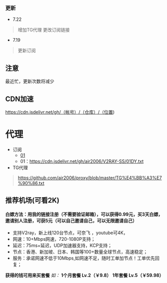 ### 更新 
- 7.22 
> 增加TG代理
> 更改订阅链接
- 7.19
> 更新订阅

## 注意
最近忙，更新次数将减少

## CDN加速
https://cdn.jsdelivr.net/gh/（帐号）/（仓库）/（位置)


# 代理
- 订阅
  * [01](https://cdn.jsdelivr.net/gh/air2006/V2RAY-SS/01DY.txt)
  * 01：https://cdn.jsdelivr.net/gh/air2006/V2RAY-SS/01DY.txt
- TG代理
> https://github.com/air2006/proxy/blob/master/TG%E4%BB%A3%E7%90%86.txt


## 推荐机场(可看2K)



#### 白嫖方法：用我的链接注册（不需要验证邮箱），可以获得0.99元，买3天白嫖，邀请别人注册，可获5元（可以自己邀请自己，可以无限邀请自己）


- 支持V2ray，新上线120台节点，可奈飞 ，youtube可4K，
- 网速：10+Mbps网速，720-1080P支持；
- 延迟：75ms+延迟，UDP加速器支持，KCP支持；
- 节点：香港、新加坡、日本、韩国等100+数量全球节点，高速稳定；
- 服务：承诺网速不低于10Mbps,如网速不足，随时工单加节点！工单优先回复；



**获得的钱可用来买套餐**
*如：*
**1个月套餐 Lv.2（￥9.8）**
**1年套餐 Lv.5（￥59.98）**

